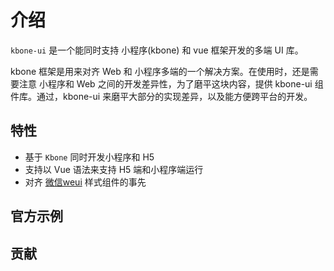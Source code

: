 # 介绍

`kbone-ui` 是一个能同时支持 小程序(kbone) 和 vue 框架开发的多端 UI 库。

kbone 框架是用来对齐 Web 和 小程序多端的一个解决方案。在使用时，还是需要注意 小程序和 Web 之间的开发差异性，为了磨平这块内容，提供 kbone-ui 组件库。通过，kbone-ui 来磨平大部分的实现差异，以及能方便跨平台的开发。

## 特性

* 基于 `Kbone` 同时开发小程序和 H5
* 支持以 Vue 语法来支持 H5 端和小程序端运行
* 对齐 [微信weui](https://weui.io) 样式组件的事先


## 官方示例

## 贡献

